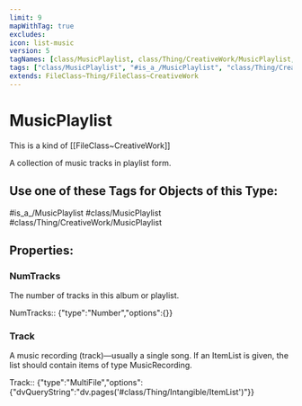 ```yaml
---
limit: 9
mapWithTag: true
excludes:
icon: list-music
version: 5
tagNames: [class/MusicPlaylist, class/Thing/CreativeWork/MusicPlaylist, is_a_/MusicPlaylist, schema-org/MusicPlaylist]
tags: ["class/MusicPlaylist", "#is_a_/MusicPlaylist", "class/Thing/CreativeWork/MusicPlaylist"]
extends: FileClass~Thing/FileClass~CreativeWork
---
```


# MusicPlaylist
This is a kind of [[FileClass~CreativeWork]]

A collection of music tracks in playlist form.


## Use one of these Tags for Objects of this Type:

#is_a_/MusicPlaylist
#class/MusicPlaylist
#class/Thing/CreativeWork/MusicPlaylist

## Properties:

### NumTracks
The number of tracks in this album or playlist.

NumTracks:: {"type":"Number","options":{}}

### Track
A music recording (track)&#x2014;usually a single song. If an ItemList is given, the list should contain items of type MusicRecording.

Track:: {"type":"MultiFile","options":{"dvQueryString":"dv.pages('#class/Thing/Intangible/ItemList')"}}


